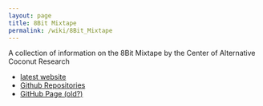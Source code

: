 ```yaml
---
layout: page
title: 8Bit Mixtape
permalink: /wiki/8Bit_Mixtape
---
```

A collection of information on the 8Bit Mixtape by the Center of
Alternative Coconut Research

-   [latest website](http://8bitmixtape.cc/)
-   [Github Repositories](https://github.com/8bitmixtape)
-   [GitHub Page (old?)](https://8bitmixtape.github.io/)
